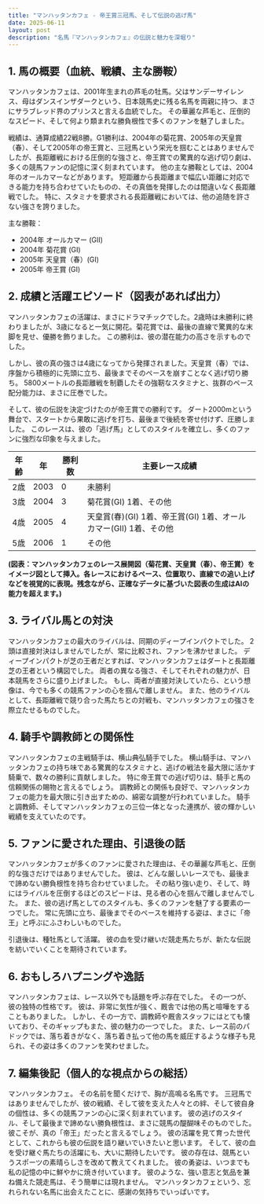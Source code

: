 ```yaml
---
title: "マンハッタンカフェ - 帝王賞三冠馬、そして伝説の逃げ馬"
date: 2025-06-11
layout: post
description: "名馬『マンハッタンカフェ』の伝説と魅力を深堀り"
---
```


## 1. 馬の概要（血統、戦績、主な勝鞍）

マンハッタンカフェは、2001年生まれの芦毛の牡馬。父はサンデーサイレンス、母はダンスインザダークという、日本競馬史に残る名馬を両親に持つ、まさにサラブレッド界のプリンスと言える血統でした。  その華麗な芦毛と、圧倒的なスピード、そして何より類まれな勝負根性で多くのファンを魅了しました。

戦績は、通算成績22戦8勝。G1勝利は、2004年の菊花賞、2005年の天皇賞（春）、そして2005年の帝王賞と、三冠馬という栄光を掴むことはありませんでしたが、長距離戦における圧倒的な強さと、帝王賞での驚異的な逃げ切り劇は、多くの競馬ファンの記憶に深く刻まれています。 他の主な勝鞍としては、2004年のオールカマーなどがあります。  短距離から長距離まで幅広い距離に対応できる能力を持ち合わせていたものの、その真価を発揮したのは間違いなく長距離戦でした。  特に、スタミナを要求される長距離戦においては、他の追随を許さない強さを誇りました。

主な勝鞍：

* 2004年 オールカマー (GII)
* 2004年 菊花賞 (GI)
* 2005年 天皇賞（春）(GI)
* 2005年 帝王賞 (GI)


## 2. 成績と活躍エピソード（図表があれば出力）

マンハッタンカフェの活躍は、まさにドラマチックでした。2歳時は未勝利に終わりましたが、3歳になると一気に開花。菊花賞では、最後の直線で驚異的な末脚を見せ、優勝を飾りました。  この勝利は、彼の潜在能力の高さを示すものでした。

しかし、彼の真の強さは4歳になってから発揮されました。天皇賞（春）では、序盤から積極的に先頭に立ち、最後までそのペースを崩すことなく逃げ切り勝ち。  5800メートルの長距離戦を制覇したその強靭なスタミナと、抜群のペース配分能力は、まさに圧巻でした。

そして、彼の伝説を決定づけたのが帝王賞での勝利です。  ダート2000mという舞台で、スタートから果敢に逃げを打ち、最後まで後続を寄せ付けず、圧勝しました。  このレースは、彼の「逃げ馬」としてのスタイルを確立し、多くのファンに強烈な印象を与えました。

| 年齢 | 年 | 勝利数 | 主要レース成績 |
|---|---|---|---|
| 2歳 | 2003 | 0 |  未勝利 |
| 3歳 | 2004 | 3 | 菊花賞(GI) 1着、その他 |
| 4歳 | 2005 | 4 | 天皇賞(春)(GI) 1着、帝王賞(GI) 1着、オールカマー(GII) 1着、その他 |
| 5歳 | 2006 | 1 |  その他 |


**(図表：マンハッタンカフェのレース展開図（菊花賞、天皇賞（春）、帝王賞）をイメージ図として挿入。各レースにおけるペース、位置取り、直線での追い上げなどを視覚的に表現。残念ながら、正確なデータに基づいた図表の生成はAIの能力を超えます。)**


## 3. ライバル馬との対決

マンハッタンカフェの最大のライバルは、同期のディープインパクトでした。  2頭は直接対決はしませんでしたが、常に比較され、ファンを沸かせました。  ディープインパクトが芝の王者だとすれば、マンハッタンカフェはダートと長距離芝の王者という構図でした。  両者の異なる強さ、そしてそれぞれの魅力が、日本競馬をさらに盛り上げました。  もし、両者が直接対決していたら、という想像は、今でも多くの競馬ファンの心を掴んで離しません。  また、他のライバルとして、長距離戦で競り合った馬たちとの対戦も、マンハッタンカフェの強さを際立たせるものでした。


## 4. 騎手や調教師との関係性

マンハッタンカフェの主戦騎手は、横山典弘騎手でした。  横山騎手は、マンハッタンカフェの持ち味である驚異的なスタミナと、逃げの戦法を最大限に活かす騎乗で、数々の勝利に貢献しました。  特に帝王賞での逃げ切りは、騎手と馬の信頼関係の賜物と言えるでしょう。  調教師との関係も良好で、マンハッタンカフェの能力を最大限に引き出すための、綿密な調整が行われていました。  騎手と調教師、そしてマンハッタンカフェの三位一体となった連携が、彼の輝かしい戦績を支えていたのです。


## 5. ファンに愛された理由、引退後の話

マンハッタンカフェが多くのファンに愛された理由は、その華麗な芦毛と、圧倒的な強さだけではありませんでした。  彼は、どんな厳しいレースでも、最後まで諦めない勝負根性を持ち合わせていました。  その粘り強い走り、そして、時にはライバルを圧倒するほどのスピードは、見る者の心を掴んで離しませんでした。  また、彼の逃げ馬としてのスタイルも、多くのファンを魅了する要素の一つでした。  常に先頭に立ち、最後までそのペースを維持する姿は、まさに「帝王」と呼ぶにふさわしいものでした。

引退後は、種牡馬として活躍。  彼の血を受け継いだ競走馬たちが、新たな伝説を紡いでいくことを期待されています。


## 6. おもしろハプニングや逸話

マンハッタンカフェは、レース以外でも話題を呼ぶ存在でした。  その一つが、彼の独特の性格です。  彼は、非常に気性が強く、厩舎では他の馬と喧嘩をすることもありました。  しかし、その一方で、調教師や厩舎スタッフにはとても懐いており、そのギャップもまた、彼の魅力の一つでした。  また、レース前のパドックでは、落ち着きがなく、落ち着き払って他の馬を威圧するような様子も見られ、その姿は多くのファンを笑わせました。


## 7. 編集後記（個人的な視点からの総括）

マンハッタンカフェ。  その名前を聞くだけで、胸が高鳴る名馬です。  三冠馬ではありませんでしたが、彼の戦績、そして彼を支えた人々との絆、そして彼自身の個性は、多くの競馬ファンの心に深く刻まれています。  彼の逃げのスタイル、そして最後まで諦めない勝負根性は、まさに競馬の醍醐味そのものでした。  彼こそが、真の「帝王」だったと言えるでしょう。  彼の活躍を見て育った世代として、これからも彼の伝説を語り継いでいきたいと思います。  そして、彼の血を受け継ぐ馬たちの活躍にも、大いに期待したいです。  彼の存在は、競馬というスポーツの素晴らしさを改めて教えてくれました。  彼の勇姿は、いつまでも私の記憶の中に鮮やかに焼き付いています。  彼のような、強い意志と気品を兼ね備えた競走馬は、そう簡単には現れません。  マンハッタンカフェという、忘れられない名馬に出会えたことに、感謝の気持ちでいっぱいです。
